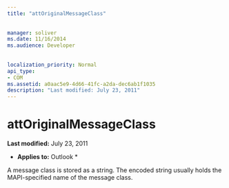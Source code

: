 ```yaml
---
title: "attOriginalMessageClass"
 
 
manager: soliver
ms.date: 11/16/2014
ms.audience: Developer
 
 
localization_priority: Normal
api_type:
- COM
ms.assetid: a0aac5e9-4d66-41fc-a2da-dec6ab1f1035
description: "Last modified: July 23, 2011"
---
```


# attOriginalMessageClass

 **Last modified:** July 23, 2011 
  
 * **Applies to:** Outlook * 
  
A message class is stored as a string. The encoded string usually holds the MAPI-specified name of the message class.
  

